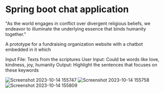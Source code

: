 # Spring boot chat application

"As the world engages in conflict over divergent religious beliefs, we endeavor to illuminate the underlying essence that binds humanity together."

A prototype for a fundraising organization website with a chatbot embedded in it which 

Input File: Texts from the scriptures
User Input: Could be words like love, kindness, joy, humanity
Output: Highlight the sentences that focuses on these keywords

![Screenshot 2023-10-14 155747](https://github.com/manushiparajuli/NSBEHackathon/assets/55906277/031cf460-e297-40f1-8a6e-017bf9ca5a2a)
![Screenshot 2023-10-14 155758](https://github.com/manushiparajuli/NSBEHackathon/assets/55906277/9f140c40-4147-4889-8b23-461b2c0bf8ab)
![Screenshot 2023-10-14 155809](https://github.com/manushiparajuli/NSBEHackathon/assets/55906277/165417a9-6d79-4bbb-ac0d-7b58ce0a3ee2)

